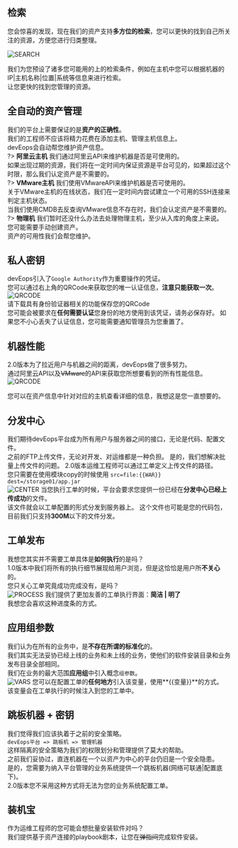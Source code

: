 ## 检索

您会惊喜的发现，现在我们的资产支持**多方位的检索**，您可以更快的找到自己所关注的资源，方便您进行归类整理。

![SEARCH](DevOps/docs/version/img/host.png)  

我们为您预设了诸多您可能用的上的检索条件，例如在主机中您可以根据机器的IP|主机名称|位置|系统等信息来进行检索。  
让您更快的找到您管理的资源。


## 全自动的资产管理

我们的平台上需要保证的是**资产的正确性**。  
我们的工程师不应该将精力花费在添加主机、管理主机信息上。  
devEops会自动帮您维护资产信息。  
?> **阿里云主机**
我们通过阿里云API来维护机器是否是可使用的。  
如果出现过期的资源，我们将在一定时间内保证资源是平台可见的，如果超过这个时限，那么我们认定资产是不需要的。  
?> **VMware主机**
我们使用VMwareAPI来维护机器是否可使用的。  
关于VMware主机的在线状态，我们在一定时间内尝试建立一个可用的SSH连接来判定主机状态。  
当我们使用CMDB去反查询VMware信息不存在时，我们会认定资产是不需要的。  
?> **物理机**
我们暂时还没什么办法去处理物理主机，至少从入库的角度上来说。  
您可能需要手动创建资产。  
资产的可用性我们会帮您维护。  


## 私人密钥

devEops引入了`Google Authority`作为重要操作的凭证。  
您可以通过右上角的QRCode来获取您的唯一认证信息，**注意只能获取一次**。
![QRCODE](DevOps/docs/version/img/qrcode.png)  
请下载具有身份验证器相关的功能保存您的QRCode  
您可能会被要求在**任何需要认证**您身份的地方使用到该凭证，请务必保存好。 
如果您不小心丢失了认证信息，您可能需要通知管理员为您重置了。



## 机器性能

2.0版本为了拉近用户与机器之间的距离，devEops做了很多努力。  
通过阿里云API以及~~VMware~~的API来获取您所想要看到的所有性能信息。  
![QRCODE](DevOps/docs/version/img/monitor.png)  

您可以在资产信息中针对对应的主机查看详细的信息，我想这是您一直想要的。


## 分发中心

我们期待devEops平台成为所有用户与服务器之间的接口，无论是代码、配置文件。  
之前的FTP上传文件，无论对开发、对运维都是一种负担。
是的，我们想解决批量上传文件的问题。
2.0版本运维工程师可以通过工单定义上传文件的路径。  
您只需要在使用模块copy的时候使用 `src=file:{{WAR}} dest=/storage01/app.jar`  
![CENTER](DevOps/docs/version/img/center.png)
当您执行工单的时候，平台会要求您提供一份已经在**分发中心已经上传成功**的文件。  
该文件就会以工单配置的形式分发到服务器上。
这个文件也可能是您的代码包，目前我们只支持**300M**以下的文件分发。


## 工单发布

我想您其实并不需要工单具体是**如何执行**的是吗？  
1.0版本中我们将所有的执行细节展现给用户浏览，但是这恰恰是用户所**不关心**的。  
您只关心工单究竟成功完成没有，是吗？  
![PROCESS](DevOps/docs/version/img/process.png)
我们提供了更加友善的工单执行界面：**简洁 | 明了**  
我想您会喜欢这种进度条的方式。


## 应用组参数

我们认为在所有的业务中，是**不存在所谓的标准化**的。  
我们其实无法妥协已经上线的业务和未上线的业务，使他们的软件安装目录和业务发布目录全部相同。  
我们在业务的最大范围**应用组**中引入概念`组参数`。  
![VARS](DevOps/docs/version/img/vars.png)
您可以在配置工单的**任何地方**引入该变量，使用**{{变量}}**的方式。  
该变量会在工单执行的时候注入到您的工单中。


## 跳板机器 + 密钥

我们觉得我们应该执着于之前的安全策略。  
`devEops平台 => 跳板机 => 管理机器`  
这样隔离的安全策略为我们的权限划分和管理提供了莫大的帮助。  
之前我们妥协过，直连机器在一个以资产为中心的平台仍旧是一个安全隐患。  
是的，您需要为纳入平台管理的业务系统提供一个跳板机器(网络可联通|配置底下)。  
2.0版本您不采用这种方式将无法为您的业务系统配置工单。


## 装机宝

作为运维工程师的您可能会想批量安装软件对吗？  
我们提供基于资产连接的playbook剧本，让您在~~弹指间~~完成软件安装。